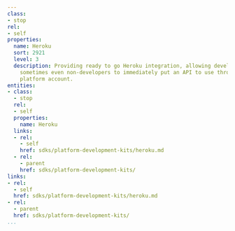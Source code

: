 ```yaml
---
class:
- stop
rel:
- self
properties:
  name: Heroku
  sort: 2921
  level: 3
  description: Providing ready to go Heroku integration, allowing developers, and
    sometimes even non-developers to immediately put an API to use through their Heroku
    platform account.
entities:
- class:
  - stop
  rel:
  - self
  properties:
    name: Heroku
  links:
  - rel:
    - self
    href: sdks/platform-development-kits/heroku.md
  - rel:
    - parent
    href: sdks/platform-development-kits/
links:
- rel:
  - self
  href: sdks/platform-development-kits/heroku.md
- rel:
  - parent
  href: sdks/platform-development-kits/
...
```

